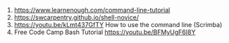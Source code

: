 1. https://www.learnenough.com/command-line-tutorial
2. https://swcarpentry.github.io/shell-novice/
3. https://youtu.be/kLmt437GfTY How to use the command line (Scrimba)
4. Free Code Camp Bash Tutorial https://youtu.be/BFMyUgF6I8Y
